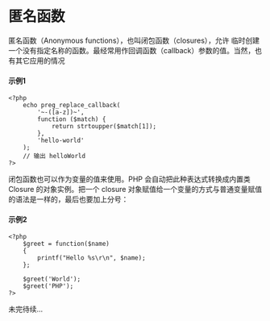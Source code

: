 
# 匿名函数
匿名函数（Anonymous functions），也叫闭包函数（closures），允许 临时创建一个没有指定名称的函数。最经常用作回调函数（callback）参数的值。当然，也有其它应用的情况

#### 示例1

```
<?php
    echo preg_replace_callback(
        '~-([a-z])~',
        function ($match) {
            return strtoupper($match[1]);
        },
        'hello-world'
    );
    // 输出 helloWorld
?>
```
闭包函数也可以作为变量的值来使用。PHP 会自动把此种表达式转换成内置类 Closure 的对象实例。把一个 closure 对象赋值给一个变量的方式与普通变量赋值的语法是一样的，最后也要加上分号：

#### 示例2  

```
<?php
    $greet = function($name)
    {
        printf("Hello %s\r\n", $name);
    };

    $greet('World');
    $greet('PHP');
?>
```

未完待续...